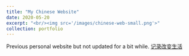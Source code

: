 ```yaml
---
title: "My Chinese Website" 
date: 2020-05-20
excerpt: "<br/><img src='/images/chinese-web-small.png'>"
collection: portfolio
---
```

Previous personal website but not updated for a bit while. [记录改变生活](http://www.tuhaoxin.cn/)
